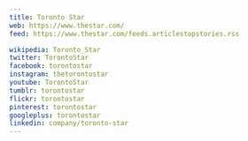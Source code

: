 ```yaml
---
title: Toronto Star
web: https://www.thestar.com/
feed: https://www.thestar.com/feeds.articlestopstories.rss

wikipedia: Toronto_Star
twitter: TorontoStar
facebook: torontostar
instagram: thetorontostar
youtube: TorontoStar
tumblr: torontostar
flickr: torontostar
pinterest: torontostar
googleplus: torontostar
linkedin: company/toronto-star
---
```

